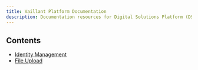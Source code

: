```yaml
---
title: Vaillant Platform Documentation
description: Documentation resources for Digital Solutions Platform (DSP) of the Vaillant Group
---
```


## Contents

* [Identity Management](idm/index.html)
* [File Upload](fileupload/index.html)

